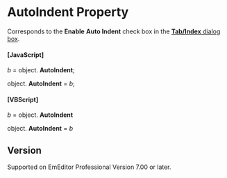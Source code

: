 # AutoIndent Property

Corresponds to the **Enable**
**Auto Indent** check box in the [**Tab/Index** dialog box](../../dlg/properties/general/indent/index).

#### \[JavaScript\]

_b_ =
object. **AutoIndent**;

object. **AutoIndent** = _b_;

#### \[VBScript\]

_b_ =
object. **AutoIndent**

object. **AutoIndent** = _b_

## Version

Supported on EmEditor Professional Version 7.00 or later.